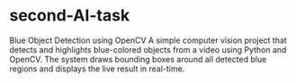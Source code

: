 # second-AI-task
Blue Object Detection using OpenCV A simple computer vision project that detects and highlights blue-colored objects from a video using Python and OpenCV. The system draws bounding boxes around all detected blue regions and displays the live result in real-time.
